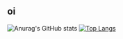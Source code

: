 ## oi

![Anurag's GitHub stats](https://github-readme-stats.vercel.app/api?username=japacama000&show_icons=true&theme=dracula)
[![Top Langs](https://github-readme-stats.vercel.app/api/top-langs/?username=japacama000)](https://github.com/anuraghazra/github-readme-stats)
